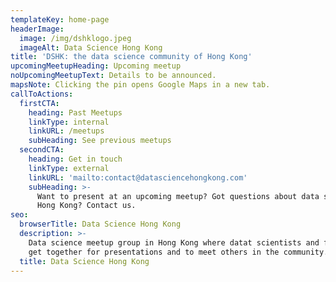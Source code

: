```yaml
---
templateKey: home-page
headerImage:
  image: /img/dshklogo.jpeg
  imageAlt: Data Science Hong Kong
title: 'DSHK: the data science community of Hong Kong'
upcomingMeetupHeading: Upcoming meetup
noUpcomingMeetupText: Details to be announced.
mapsNote: Clicking the pin opens Google Maps in a new tab.
callToActions:
  firstCTA:
    heading: Past Meetups
    linkType: internal
    linkURL: /meetups
    subHeading: See previous meetups
  secondCTA:
    heading: Get in touch
    linkType: external
    linkURL: 'mailto:contact@datasciencehongkong.com'
    subHeading: >-
      Want to present at an upcoming meetup? Got questions about data science in
      Hong Kong? Contact us.
seo:
  browserTitle: Data Science Hong Kong
  description: >-
    Data science meetup group in Hong Kong where datat scientists and friends
    get together for presentations and to meet others in the community.
  title: Data Science Hong Kong
---
```


